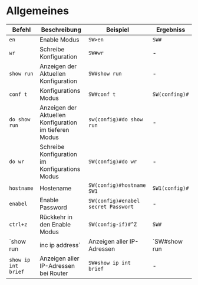# Allgemeines

| Befehl              | Beschreibung                                           | Beispiel                            | Ergebniss      |
| ------------------- | ------------------------------------------------------ | ----------------------------------- | -------------- |
| `en`                | Enable Modus                                           | `SW>en`                             | `SW#`          |
| `wr`                | Schreibe Konfiguration                                 | `SW#wr`                             | -              |
| `show run`          | Anzeigen der Aktuellen Konfiguration                   | `SW#show run`                       | -              |
| `conf t`            | Konfigurations Modus                                   | `SW#conf t`                         | `SW(confing)#` |
| `do show run`       | Anzeigen der Aktuellen Konfiguration im tieferen Modus | `sw(config)#do show run`            | -              |
| `do wr`             | Schreibe Konfiguration im Konfigurations Modus         | `SW(config)#do wr`                  | -              |
| `hostname`          | Hostename                                              | `SW(config)#hostname SW1`           | `SW1(config)#` |
| `enabel`            | Enable Password                                        | `SW(config)#enabel secret Passwort` | -              |
| `ctrl+z`            | Rückkehr in den Enable Modus                           | `SW(config-if)#^Z`                  | `SW#`          |
| \`show run          | inc ip address\`                                       | Anzeigen aller IP-Adressen          | \`SW#show run  |
| `show ip int brief` | Anzeigen aller IP-Adressen bei Router                  | `SW#show ip int brief`              | -              |
